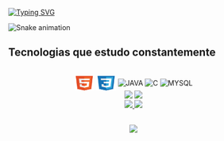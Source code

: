 [![Typing SVG](https://readme-typing-svg.herokuapp.com/?color=d4507a&size=35&center=true&vCenter=true&width=1000&lines=Olá,+tudo+bem?!+Eu+sou+a+Tamires+Amorim;Tenho+25+anos;Moro+Em+Fortaleza,+CE;Seja+Bem+vindo(a)!+😎)](https://git.io/typing-svg)

![Snake animation](https://github.com/Tamires-Amorim/Tamires-Amorim/blob/output/github-contribution-grid-snake.svg)

## Tecnologias que estudo constantemente                                                                                     
<div align="center" valign="top"><br>
  
  <img align="center" alt="HTML" height="30" width="40" src="https://raw.githubusercontent.com/devicons/devicon/master/icons/html5/html5-original.svg">
  <img align="center" alt="CSS" height="30" width="40" src="https://raw.githubusercontent.com/devicons/devicon/master/icons/css3/css3-original.svg">
  <img align="center" alt="JAVA" height="30"  width="40" <img src="https://cdn.jsdelivr.net/gh/devicons/devicon/icons/java/java-original.svg" />
  <img align="center" alt="C" height="30"  width="40" <img src="https://cdn.jsdelivr.net/gh/devicons/devicon/icons/c/c-original.svg" />
  <img align="center" alt="MYSQL" height="30"  width="40" <img src="https://cdn.jsdelivr.net/gh/devicons/devicon/icons/mysql/mysql-original.svg" />
                      

<div align="center">
  <a href="https://www.instagram.com/tamires_amoriiim/" target="_blank"><img src="https://img.shields.io/badge/-Instagram-%23E4405F?style=for-the-badge&logo=instagram&logoColor=white" target="_blank"></a>
  <a href="https://www.linkedin.com/in/tamires-amorim-3b3453181/" target="_blank"><img src="https://img.shields.io/badge/-LinkedIn-%230077B5?style=for-the-badge&logo=linkedin&logoColor=white" target="_blank"></a> 
  </br>
<div style="display: inline_block">
<div align="center">
  <a href="https://github.com/Tamires-Amorim">
    <img height="150em" src="https://github-readme-stats.vercel.app/api?username=Tamires-Amorim&count_private=true&include_all_commits=true&show_icons=true&theme=dracula&hide_border=false&show_owner=true"/>
    <img height="150em" src="https://github-readme-stats.vercel.app/api/top-langs/?username=Tamires-Amorim&theme=dracula&hide_border=false&&layout=compact"/>
  </a>
</div>


</br>
<p align="center">   <img alingn="center" src="https://profile-counter.glitch.me/Tamires-Amorim/count.svg" /></p>

<div align="center">
